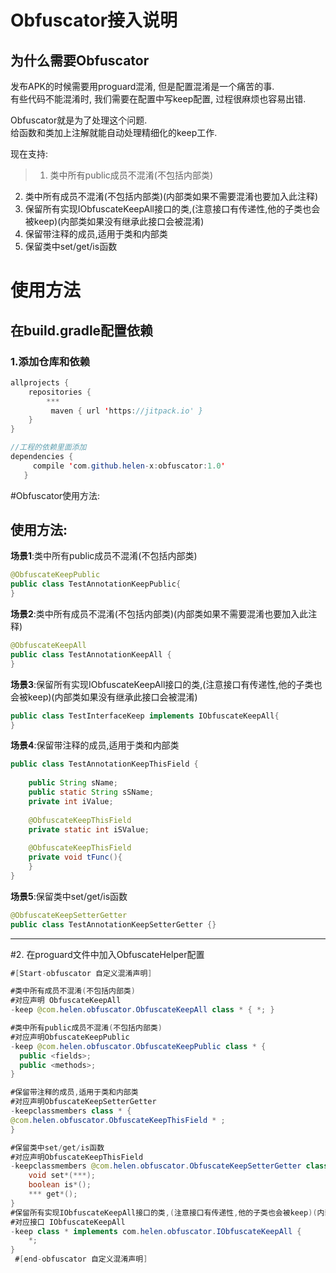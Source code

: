 # Obfuscator接入说明  


## 为什么需要Obfuscator   
发布APK的时候需要用proguard混淆, 但是配置混淆是一个痛苦的事.  
有些代码不能混淆时, 我们需要在配置中写keep配置, 过程很麻烦也容易出错.   

Obfuscator就是为了处理这个问题.    
给函数和类加上注解就能自动处理精细化的keep工作.  

现在支持:   

>1. 类中所有public成员不混淆(不包括内部类)    
2. 类中所有成员不混淆(不包括内部类)(内部类如果不需要混淆也要加入此注释)    
3. 保留所有实现IObfuscateKeepAll接口的类,(注意接口有传递性,他的子类也会被keep)(内部类如果没有继承此接口会被混淆)  
4. 保留带注释的成员,适用于类和内部类    
5. 保留类中set/get/is函数   


# 使用方法   

## 在build.gradle配置依赖

### 1.添加仓库和依赖

```java  
allprojects {
    repositories {
        ***  
         maven { url 'https://jitpack.io' }
    }
}

//工程的依赖里面添加
dependencies {
     compile 'com.github.helen-x:obfuscator:1.0'
   }

```   

#Obfuscator使用方法:


## 使用方法:

**场景1**:类中所有public成员不混淆(不包括内部类)  

```java   
@ObfuscateKeepPublic
public class TestAnnotationKeepPublic{
}
```

**场景2**:类中所有成员不混淆(不包括内部类)(内部类如果不需要混淆也要加入此注释)  

```java  
@ObfuscateKeepAll
public class TestAnnotationKeepAll {
}
```

**场景3**:保留所有实现IObfuscateKeepAll接口的类,(注意接口有传递性,他的子类也会被keep)(内部类如果没有继承此接口会被混淆)  

```java  
public class TestInterfaceKeep implements IObfuscateKeepAll{
}
``` 

**场景4**:保留带注释的成员,适用于类和内部类  

```java  
public class TestAnnotationKeepThisField {
    
    public String sName;
    public static String sSName;
    private int iValue;
    
    @ObfuscateKeepThisField
    private static int iSValue;
    
    @ObfuscateKeepThisField
    private void tFunc(){
    }
}
```  

**场景5**:保留类中set/get/is函数  

```java  
@ObfuscateKeepSetterGetter
public class TestAnnotationKeepSetterGetter {}
```  
----------
#2. 在proguard文件中加入ObfuscateHelper配置  


```java
#[Start-obfuscator 自定义混淆声明]  

#类中所有成员不混淆(不包括内部类)
#对应声明 ObfuscateKeepAll
-keep @com.helen.obfuscator.ObfuscateKeepAll class * { *; }

#类中所有public成员不混淆(不包括内部类)
#对应声明ObfuscateKeepPublic
-keep @com.helen.obfuscator.ObfuscateKeepPublic class * {   
  public <fields>;
  public <methods>;
}

#保留带注释的成员,适用于类和内部类
#对应声明ObfuscateKeepSetterGetter
-keepclassmembers class * {
@com.helen.obfuscator.ObfuscateKeepThisField * ;
}

#保留类中set/get/is函数
#对应声明ObfuscateKeepThisField
-keepclassmembers @com.helen.obfuscator.ObfuscateKeepSetterGetter class * {
    void set*(***);
    boolean is*(); 
    *** get*();
}
#保留所有实现IObfuscateKeepAll接口的类,(注意接口有传递性,他的子类也会被keep)(内部类如果没有继承此接口会被混淆)
#对应接口 IObfuscateKeepAll
-keep class * implements com.helen.obfuscator.IObfuscateKeepAll {
	*;
}
 #[end-obfuscator 自定义混淆声明]  
```
